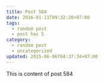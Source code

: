 ```yaml
---
title: Post 584
date: 2016-01-11T09:32:20+07:00
tags:
  - random post
  - post has 5
category:
  - random post
  - uncategorized
updated: 2015-06-06T04:37:34+07:00
---
```

This is content of post 584